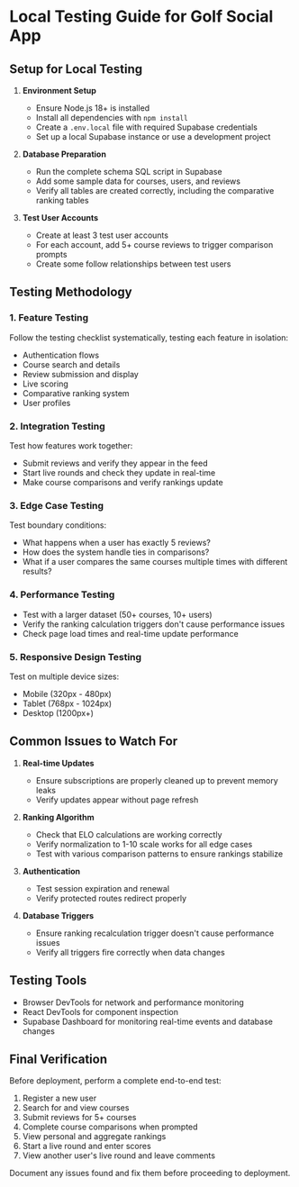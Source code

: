 # Local Testing Guide for Golf Social App

## Setup for Local Testing

1. **Environment Setup**
   - Ensure Node.js 18+ is installed
   - Install all dependencies with `npm install`
   - Create a `.env.local` file with required Supabase credentials
   - Set up a local Supabase instance or use a development project

2. **Database Preparation**
   - Run the complete schema SQL script in Supabase
   - Add some sample data for courses, users, and reviews
   - Verify all tables are created correctly, including the comparative ranking tables

3. **Test User Accounts**
   - Create at least 3 test user accounts
   - For each account, add 5+ course reviews to trigger comparison prompts
   - Create some follow relationships between test users

## Testing Methodology

### 1. Feature Testing
Follow the testing checklist systematically, testing each feature in isolation:
- Authentication flows
- Course search and details
- Review submission and display
- Live scoring
- Comparative ranking system
- User profiles

### 2. Integration Testing
Test how features work together:
- Submit reviews and verify they appear in the feed
- Start live rounds and check they update in real-time
- Make course comparisons and verify rankings update

### 3. Edge Case Testing
Test boundary conditions:
- What happens when a user has exactly 5 reviews?
- How does the system handle ties in comparisons?
- What if a user compares the same courses multiple times with different results?

### 4. Performance Testing
- Test with a larger dataset (50+ courses, 10+ users)
- Verify the ranking calculation triggers don't cause performance issues
- Check page load times and real-time update performance

### 5. Responsive Design Testing
Test on multiple device sizes:
- Mobile (320px - 480px)
- Tablet (768px - 1024px)
- Desktop (1200px+)

## Common Issues to Watch For

1. **Real-time Updates**
   - Ensure subscriptions are properly cleaned up to prevent memory leaks
   - Verify updates appear without page refresh

2. **Ranking Algorithm**
   - Check that ELO calculations are working correctly
   - Verify normalization to 1-10 scale works for all edge cases
   - Test with various comparison patterns to ensure rankings stabilize

3. **Authentication**
   - Test session expiration and renewal
   - Verify protected routes redirect properly

4. **Database Triggers**
   - Ensure ranking recalculation trigger doesn't cause performance issues
   - Verify all triggers fire correctly when data changes

## Testing Tools

- Browser DevTools for network and performance monitoring
- React DevTools for component inspection
- Supabase Dashboard for monitoring real-time events and database changes

## Final Verification

Before deployment, perform a complete end-to-end test:
1. Register a new user
2. Search for and view courses
3. Submit reviews for 5+ courses
4. Complete course comparisons when prompted
5. View personal and aggregate rankings
6. Start a live round and enter scores
7. View another user's live round and leave comments

Document any issues found and fix them before proceeding to deployment.
